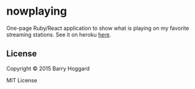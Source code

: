 # nowplaying

One-page Ruby/React application to show what is playing on my favorite streaming stations. See it on heroku [here](http://nowplaying.tristanmedia.com/).

## License

Copyright © 2015 Barry Hoggard

MIT License

